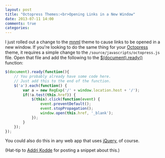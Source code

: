 ```yaml
---
layout: post
title: "Octopress Themes:<br>Opening Links in a New Window"
date: 2013-07-11 14:00
comments: true
categories: 
---
```

I just rolled out a change to the [mnml](https://github.com/ioveracker/mnml) theme to cause links to be opened in a new window.  If you're looking to do the same thing for your [Octopress](http://octopress.org) theme, it requires a simple change to the `/source/javascripts/octopress.js` file.  Open that file and add the following to the [$(document).ready()](http://learn.jquery.com/using-jquery-core/document-ready/) function:

``` javascript
$(document).ready(function(){
    // You probably already have some code here.
    // Just add this to the end of the function.
    $('a').each(function() {
        var a = new RegExp('/' + window.location.host + '/');
        if(!a.test(this.href)) {
            $(this).click(function(event) {
                event.preventDefault();
                event.stopPropagation();
                window.open(this.href, '_blank');
            });
        }
    });
});
```
You could also do this in any web app that uses [jQuery](http://jquery.com), of course.

(Hat-tip to [Addri Kodde](http://www.adrikodde.nl/blog/2012/octopress-links-new-window/) for posting a snippet about this.)